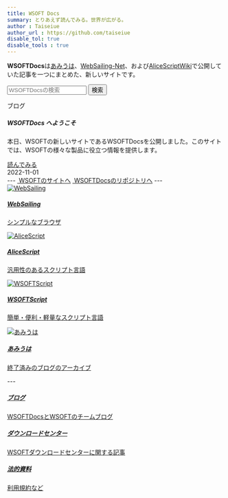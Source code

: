 ```yaml
---
title: WSOFT Docs
summary: とりあえず読んでみる。世界が広がる。
author : Taiseiue
author_url : https://github.com/taiseiue
disable_tol: true
disable_tools : true
---
```


**WSOFTDocs**は[あみうは](https://amiuha2103.amebaownd.com/)、[WebSailing-Net](https://websailing.localinfo.jp/)、および[AliceScriptWiki](https://alice.wsoft.ws/index.php?title=%E3%83%A1%E3%82%A4%E3%83%B3%E3%83%9A%E3%83%BC%E3%82%B8)で公開していた記事を一つにまとめた、新しいサイトです。

<form class="input-group mb-3" action="/search">
  <input type="text" class="form-control" placeholder="WSOFTDocsの検索" aria-label="WSOFTDocsの検索" aria-describedby="search-btn" name="q">
  <button class="btn btn-outline-primary" type="send" id="search-btn">検索</button>
</form>

<div class="card">
  <div class="card-header">
    ブログ
  </div>
  <div class="card-body">
    <h5 class="card-title">WSOFTDocs へようこそ</h5>
    <p class="card-text">本日、WSOFTの新しいサイトであるWSOFTDocsを公開しました。このサイトでは、WSOFTの様々な製品に役立つ情報を提供します。</p>
    <a href="/blog/introducing-wsoft-docs" class="btn btn-primary">読んでみる</a>
  </div>
  <div class="card-footer text-muted">
    2022-11-01
  </div>
</div>
---
<a class="btn btn-primary btn-lg" href="https://wsoft.ws/"><i class="bi bi-newspaper"></i>&nbsp;WSOFTのサイトへ</a>
<a class="btn btn-secondary btn-lg" href="https://github.com/WSOFT-Project/docs"><i class="bi bi-github"></i>&nbsp;WSOFTDocsのリポジトリへ</a>
---
<div class="row">
<div class="card col-sm-6 col-md-4 col-xl-3">
    <a href="websailing/" class="row g-0 text-reset text-decoration-none">
        <img src="https://wsoft.ws/products/WebSailing.svg" class="card-img-top" alt="WebSailing" loading="lazy">
            <div class="card-body">
                <h5 class="card-title">WebSailing</h5>
                <p class="card-text">
                シンプルなブラウザ
                </p>
            </div>
    </a>
</div>
<div class="card col-sm-6 col-md-4 col-xl-3">
    <a href="alice/" class="row g-0 text-reset text-decoration-none">
        <img src="https://wsoft.ws/products/AliceScript.svg" class="card-img-top" alt="AliceScript" loading="lazy">
            <div class="card-body">
                <h5 class="card-title">AliceScript</h5>
                <p class="card-text">
                汎用性のあるスクリプト言語
                </p>
            </div>
    </a>
</div>
<div class="card col-sm-6 col-md-4 col-xl-3">
    <a href="script/" class="row g-0 text-reset text-decoration-none">
        <img src="https://wsoft.ws/products/WSOFTScript.png" class="card-img-top" alt="WSOFTScript" loading="lazy">
            <div class="card-body">
                <h5 class="card-title">WSOFTScript</h5>
                <p class="card-text">
                簡単・便利・軽量なスクリプト言語
                </p>
            </div>
    </a>
</div>
<div class="card col-sm-6 col-md-4 col-xl-3">
    <a href="amiuha/" class="row g-0 text-reset text-decoration-none">
        <img src="https://wsoft.ws/products/Amiuha.png" class="card-img-top" alt="あみうは" loading="lazy">
            <div class="card-body">
                <h5 class="card-title">あみうは</h5>
                <p class="card-text">
                終了済みのブログのアーカイブ
                </p>
            </div>
    </a>
</div>
</div>
---
<div class="row">
<div class="card col-sm-6 col-md-4 col-xl-3">
    <a href="blog/" class="row g-0 text-reset text-decoration-none">
            <div class="card-body">
                <h5 class="card-title">ブログ</h5>
                <p class="card-text">
                WSOFTDocsとWSOFTのチームブログ
                </p>
            </div>
    </a>
</div>
<div class="card col-sm-6 col-md-4 col-xl-3">
    <a href="download/" class="row g-0 text-reset text-decoration-none">
            <div class="card-body">
                <h5 class="card-title">ダウンロードセンター</h5>
                <p class="card-text">
                WSOFTダウンロードセンターに関する記事
                </p>
            </div>
    </a>
</div>
<div class="card col-sm-6 col-md-4 col-xl-3">
    <a href="legal/" class="row g-0 text-reset text-decoration-none">
            <div class="card-body">
                <h5 class="card-title">法的資料</h5>
                <p class="card-text">
                利用規約など
                </p>
            </div>
    </a>
</div>
</div>